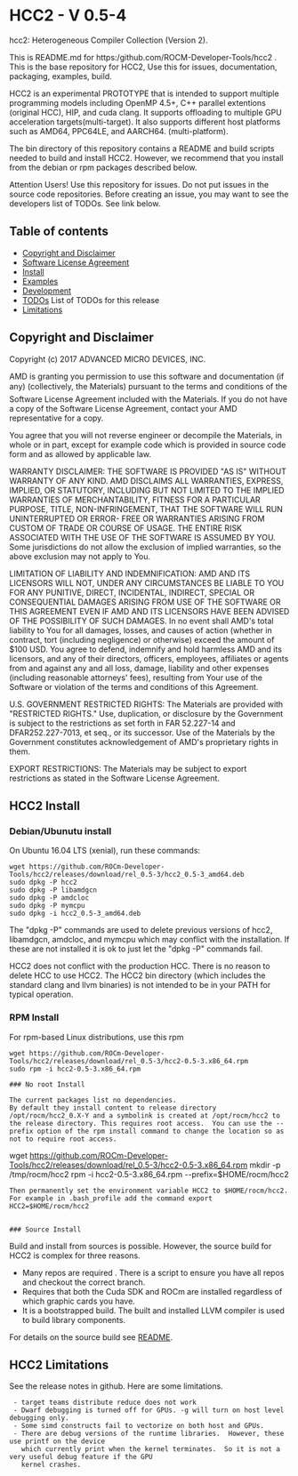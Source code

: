 HCC2 - V 0.5-4
==============

hcc2:  Heterogeneous Compiler Collection (Version 2). 

This is README.md for https:/github.com/ROCM-Developer-Tools/hcc2 .  This is the base repository for HCC2,  Use this for issues, documentation, packaging, examples, build.  

HCC2 is an experimental PROTOTYPE that is intended to support multiple programming models including OpenMP 4.5+, C++ parallel extentions (original HCC), HIP, and cuda clang.  It supports offloading to multiple GPU acceleration targets(multi-target).  It also supports different host platforms such as AMD64, PPC64LE, and AARCH64. (multi-platform). 

The bin directory of this repository contains a README and build scripts needed to build and install HCC2. However, we recommend that you install from the debian or rpm packages described below.

Attention Users!  Use this repository for issues. Do not put issues in the source code repositories.  Before creating an issue, you may want to see the developers list of TODOs.  See link below.

Table of contents
-----------------

- [Copyright and Disclaimer](#Copyright)
- [Software License Agreement](LICENSE)
- [Install](#Install)
- [Examples](examples)
- [Development](DEVELOPMENT.md)
- [TODOs](bin/TODOs) List of TODOs for this release
- [Limitations](#Limitations)

## Copyright and Disclaimer

<A NAME="Copyright">
Copyright (c) 2017 ADVANCED MICRO DEVICES, INC.

AMD is granting you permission to use this software and documentation (if any) (collectively, the 
Materials) pursuant to the terms and conditions of the Software License Agreement included with the 
Materials.  If you do not have a copy of the Software License Agreement, contact your AMD 
representative for a copy.

You agree that you will not reverse engineer or decompile the Materials, in whole or in part, except for 
example code which is provided in source code form and as allowed by applicable law.

WARRANTY DISCLAIMER: THE SOFTWARE IS PROVIDED "AS IS" WITHOUT WARRANTY OF ANY 
KIND.  AMD DISCLAIMS ALL WARRANTIES, EXPRESS, IMPLIED, OR STATUTORY, INCLUDING BUT NOT 
LIMITED TO THE IMPLIED WARRANTIES OF MERCHANTABILITY, FITNESS FOR A PARTICULAR 
PURPOSE, TITLE, NON-INFRINGEMENT, THAT THE SOFTWARE WILL RUN UNINTERRUPTED OR ERROR-
FREE OR WARRANTIES ARISING FROM CUSTOM OF TRADE OR COURSE OF USAGE.  THE ENTIRE RISK 
ASSOCIATED WITH THE USE OF THE SOFTWARE IS ASSUMED BY YOU.  Some jurisdictions do not 
allow the exclusion of implied warranties, so the above exclusion may not apply to You. 

LIMITATION OF LIABILITY AND INDEMNIFICATION:  AMD AND ITS LICENSORS WILL NOT, 
UNDER ANY CIRCUMSTANCES BE LIABLE TO YOU FOR ANY PUNITIVE, DIRECT, INCIDENTAL, 
INDIRECT, SPECIAL OR CONSEQUENTIAL DAMAGES ARISING FROM USE OF THE SOFTWARE OR THIS 
AGREEMENT EVEN IF AMD AND ITS LICENSORS HAVE BEEN ADVISED OF THE POSSIBILITY OF SUCH 
DAMAGES.  In no event shall AMD's total liability to You for all damages, losses, and 
causes of action (whether in contract, tort (including negligence) or otherwise) 
exceed the amount of $100 USD.  You agree to defend, indemnify and hold harmless 
AMD and its licensors, and any of their directors, officers, employees, affiliates or 
agents from and against any and all loss, damage, liability and other expenses 
(including reasonable attorneys' fees), resulting from Your use of the Software or 
violation of the terms and conditions of this Agreement.  

U.S. GOVERNMENT RESTRICTED RIGHTS: The Materials are provided with "RESTRICTED RIGHTS." 
Use, duplication, or disclosure by the Government is subject to the restrictions as set 
forth in FAR 52.227-14 and DFAR252.227-7013, et seq., or its successor.  Use of the 
Materials by the Government constitutes acknowledgement of AMD's proprietary rights in them.

EXPORT RESTRICTIONS: The Materials may be subject to export restrictions as stated in the 
Software License Agreement.

## HCC2 Install

<A NAME="Install">

### Debian/Ubunutu install

On Ubuntu 16.04 LTS (xenial), run these commands:
```
wget https://github.com/ROCm-Developer-Tools/hcc2/releases/download/rel_0.5-3/hcc2_0.5-3_amd64.deb
sudo dpkg -P hcc2
sudo dpkg -P libamdgcn
sudo dpkg -P amdcloc
sudo dpkg -P mymcpu
sudo dpkg -i hcc2_0.5-3_amd64.deb
```
The "dpkg -P" commands are used to delete previous versions of hcc2, libamdgcn, amdcloc, and mymcpu which may conflict with the installation.  If these are not installed it is ok to just let the "dpkg -P" commands fail.

HCC2 does not conflict with the production HCC. There is no reason to delete HCC to use HCC2. The HCC2 bin directory (which includes the standard clang and llvm binaries) is not intended to be in your PATH for typical operation.

### RPM Install
For rpm-based Linux distributions, use this rpm
```
wget https://github.com/ROCm-Developer-Tools/hcc2/releases/download/rel_0.5-3/hcc2-0.5-3.x86_64.rpm
sudo rpm -i hcc2-0.5-3.x86_64.rpm

### No root Install

The current packages list no dependencies.
By default they install content to release directory /opt/rocm/hcc2_0.X-Y and a symbolink is created at /opt/rocm/hcc2 to the release directory. This requires root access.  You can use the --prefix option of the rpm install command to change the location so as not to require root access. 

```
wget https://github.com/ROCm-Developer-Tools/hcc2/releases/download/rel_0.5-3/hcc2-0.5-3.x86_64.rpm
mkdir -p /tmp/rocm/hcc2
rpm -i hcc2-0.5-3.x86_64.rpm --prefix=$HOME/rocm/hcc2
```
Then permanently set the environment variable HCC2 to $HOME/rocm/hcc2.  For example in .bash_profile add the command export HCC2=$HOME/rocm/hcc2


### Source Install
```
Build and install from sources is possible.  However, the source build for HCC2 is complex for three reasons.  
- Many repos are required .  There is a script to ensure you have all repos and checkout the correct branch. 
- Requires that both the Cuda SDK and ROCm are installed regardless of which graphic cards you have.
- It is a bootstrapped build.  The built and installed LLVM compiler is used to build library components. 

For details on the source build see [README](bin/README).

## HCC2 Limitations

<A NAME="Limitations">

See the release notes in github.  Here are some limitations. 

```
 - target teams distribute reduce does not work
 - Dwarf debugging is turned off for GPUs. -g will turn on host level debugging only.
 - Some simd constructs fail to vectorize on both host and GPUs.  
 - There are debug versions of the runtime libraries.  However, these use printf on the device
   which currently print when the kernel terminates.  So it is not a very useful debug feature if the GPU 
   kernel crashes. 
```
